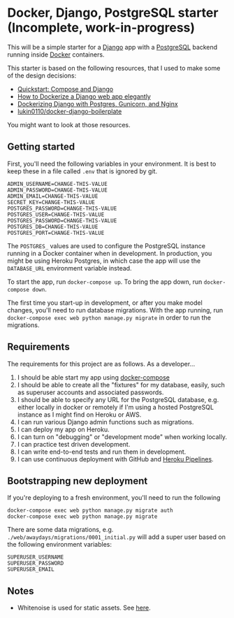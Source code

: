 # Docker, Django, PostgreSQL starter (Incomplete, work-in-progress)

This will be a simple starter for a
[Django](https://www.djangoproject.com/) app with a
[PostgreSQL](https://www.postgresql.org/) backend
running inside [Docker](https://www.docker.com/)
containers.

This starter is based on the following resources,
that I used to make some of the design decisions:

- [Quickstart: Compose and Django](https://docs.docker.com/compose/django/)
- [How to Dockerize a Django web app elegantly](https://medium.com/faun/tech-edition-how-to-dockerize-a-django-web-app-elegantly-924c0b83575d)
- [Dockerizing Django with Postgres, Gunicorn, and Nginx](https://testdriven.io/blog/dockerizing-django-with-postgres-gunicorn-and-nginx/)
- [lukin0110/docker-django-boilerplate](https://github.com/lukin0110/docker-django-boilerplate)

You might want to look at those resources.

## Getting started

First, you'll need the following variables in your environment. It is best to keep these in
a file called `.env` that is ignored by git.

```
ADMIN_USERNAME=CHANGE-THIS-VALUE
ADMIN_PASSWORD=CHANGE-THIS-VALUE
ADMIN_EMAIL=CHANGE-THIS-VALUE
SECRET_KEY=CHANGE-THIS-VALUE
POSTGRES_PASSWORD=CHANGE-THIS-VALUE
POSTGRES_USER=CHANGE-THIS-VALUE
POSTGRES_PASSWORD=CHANGE-THIS-VALUE
POSTGRES_DB=CHANGE-THIS-VALUE
POSTGRES_PORT=CHANGE-THIS-VALUE
```

The `POSTGRES_` values are used to configure the PostgreSQL instance running in a Docker
container when in development. In production, you might be using Heroku Postgres, in which
case the app will use the `DATABASE_URL` environment variable instead.

To start the app, run `docker-compose up`. To bring the app down, run `docker-compose down`.

The first time you start-up in development, or after you make model changes, you'll need
to run database migrations. With the app running, run `docker-compose exec web python manage.py migrate`
in order to run the migrations.

## Requirements

The requirements for this project are as follows. As a developer...

1. I should be able start my app using [docker-compose](https://docs.docker.com/compose/)
2. I should be able to create all the "fixtures" for my database, easily, such
   as superuser accounts and associated passwords.
3. I should be able to specify any URL for the PostgreSQL database, e.g.
   either locally in docker or remotely if I'm using a hosted PostgreSQL
   instance as I might find on Heroku or AWS.
4. I can run various Django admin functions such as migrations.
5. I can deploy my app on Heroku.
6. I can turn on "debugging" or "development mode" when working locally.
7. I can practice test driven development.
8. I can write end-to-end tests and run them in development.
9. I can use continuous deployment with GitHub and [Heroku Pipelines](https://devcenter.heroku.com/articles/pipelines).

## Bootstrapping new deployment

If you're deploying to a fresh environment, you'll
need to run the following

```
docker-compose exec web python manage.py migrate auth
docker-compose exec web python manage.py migrate
```

There are some data migrations, e.g. `./web/awaydays/migrations/0001_initial.py` will add a super user based on the following
environment variables:

```
SUPERUSER_USERNAME
SUPERUSER_PASSWORD
SUPERUSER_EMAIL
```

## Notes

- Whitenoise is used for static assets. See [here](https://devcenter.heroku.com/articles/django-assets).
